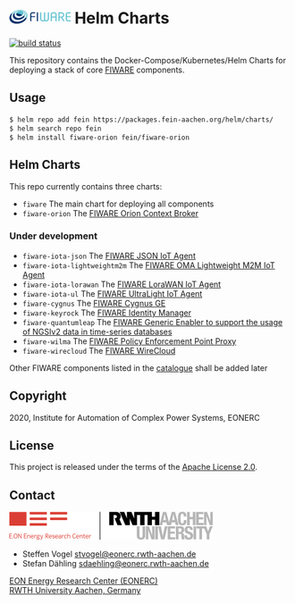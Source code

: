 # <img src="doc/pictures/fiware.png" width=110 /> Helm Charts

[![build status](https://git.rwth-aachen.de/eonerc/public/fiware/charts/badges/master/pipeline.svg)](https://git.rwth-aachen.de/eonerc/public/fiware/charts/commits/master)

This repository contains the Docker-Compose/Kubernetes/Helm Charts for deploying a stack of core [FIWARE](https://www.fiware.org/) components.

## Usage

```
$ helm repo add fein https://packages.fein-aachen.org/helm/charts/
$ helm search repo fein
$ helm install fiware-orion fein/fiware-orion
```

## Helm Charts

This repo currently contains three charts:

- `fiware` The main chart for deploying all components
- `fiware-orion` The [FIWARE Orion Context Broker](https://fiware-orion.readthedocs.io/en/master/)

### Under development

- `fiware-iota-json` The [FIWARE JSON IoT Agent](https://fiware-iotagent-json.readthedocs.io/en/latest/)
- `fiware-iota-lightweightm2m` The [FIWARE OMA Lightweight M2M IoT Agent](https://fiware-iotagent-lwm2m.readthedocs.io/en/latest/)
- `fiware-iota-lorawan` The [FIWARE LoraWAN IoT Agent](https://fiware-lorawan.readthedocs.io/en/latest/)
- `fiware-iota-ul` The [FIWARE UltraLight IoT Agent](https://fiware-iotagent-ul.readthedocs.io/en/latest/)
- `fiware-cygnus` The [FIWARE Cygnus GE](https://fiware-cygnus.readthedocs.io/en/latest/)
- `fiware-keyrock` The [FIWARE Identity Manager](https://fiware-idm.readthedocs.io/en/latest/)
- `fiware-quantumleap` The [FIWARE Generic Enabler to support the usage of NGSIv2 data in time-series databases](https://quantumleap.readthedocs.io/en/latest/)
- `fiware-wilma` The [FIWARE Policy Enforcement Point Proxy](https://fiware-pep-proxy.readthedocs.io/en/latest/)
- `fiware-wirecloud` The [FIWARE WireCloud](https://wirecloud.readthedocs.io/en/stable/user_guide/)

Other FIWARE components listed in the [catalogue](https://www.fiware.org/developers/catalogue/) shall be added later

## Copyright

2020, Institute for Automation of Complex Power Systems, EONERC  

## License

This project is released under the terms of the [Apache License 2.0](LICENSE).

## Contact

[![EONERC ACS Logo](doc/pictures/eonerc_logo.png)](http://www.acs.eonerc.rwth-aachen.de)

- Steffen Vogel <stvogel@eonerc.rwth-aachen.de>
- Stefan Dähling <sdaehling@eonerc.rwth-aachen.de>

[EON Energy Research Center (EONERC)](http://www.eonerc.rwth-aachen.de)  
[RWTH University Aachen, Germany](http://www.rwth-aachen.de)  
